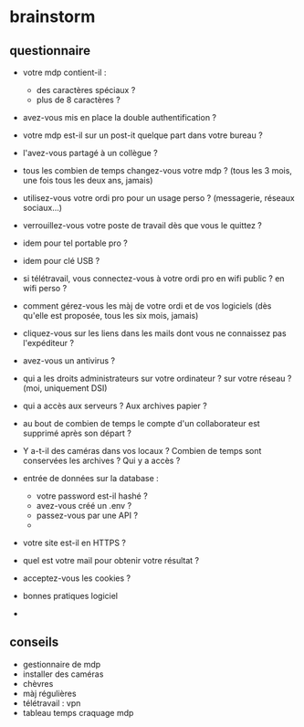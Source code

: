 # brainstorm

## questionnaire

- votre mdp contient-il :

  - des caractères spéciaux ?
  - plus de 8 caractères ?

- avez-vous mis en place la double authentification ?

- votre mdp est-il sur un post-it quelque part dans votre bureau ?
- l'avez-vous partagé à un collègue ?
- tous les combien de temps changez-vous votre mdp ? (tous les 3 mois, une fois tous les deux ans, jamais)
- utilisez-vous votre ordi pro pour un usage perso ? (messagerie, réseaux sociaux...)
- verrouillez-vous votre poste de travail dès que vous le quittez ?

- idem pour tel portable pro ?
- idem pour clé USB ?

- si télétravail, vous connectez-vous à votre ordi pro en wifi public ? en wifi perso ?

- comment gérez-vous les màj de votre ordi et de vos logiciels (dès qu'elle est proposée, tous les six mois, jamais)

- cliquez-vous sur les liens dans les mails dont vous ne connaissez pas l'expéditeur ?

- avez-vous un antivirus ?

- qui a les droits administrateurs sur votre ordinateur ? sur votre réseau ? (moi, uniquement DSI)
- qui a accès aux serveurs ? Aux archives papier ?
- au bout de combien de temps le compte d'un collaborateur est supprimé après son départ ?
- Y a-t-il des caméras dans vos locaux ? Combien de temps sont conservées les archives ? Qui y a accès ?

- entrée de données sur la database :

  - votre password est-il hashé ?
  - avez-vous créé un .env ?
  - passez-vous par une API ?
  -

- votre site est-il en HTTPS ?

- quel est votre mail pour obtenir votre résultat ?
- acceptez-vous les cookies ?

- bonnes pratiques logiciel
-

## conseils

- gestionnaire de mdp
- installer des caméras
- chèvres
- màj régulières
- télétravail : vpn
- tableau temps craquage mdp
